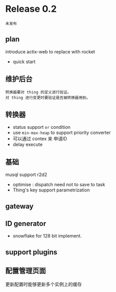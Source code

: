 # Release 0.2

    未发布
## plan

introduce actix-web to replace with rocket

* quick start

## 维护后台

    转换器要对 thing 的定义进行验证。
    对 thing 进行变更时要验证是否被转换器用到。

## 转换器
  * status support `or` condition
  * use `min-max-heap` to support priority converter
  * 可以通过 contex 来 申请ID
  * delay execute
  
## 基础
  musql support r2d2
* optimise : dispatch need not to save to task
* Thing's key support parametrization

## gateway

## ID generator
* snowflake for 128 bit implement.




## support plugins

## 配置管理页面

  更新配置时能够更新多个实例上的缓存
